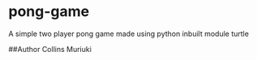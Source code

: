 # pong-game
A simple two player pong game made using python inbuilt module turtle

##Author 
Collins Muriuki
